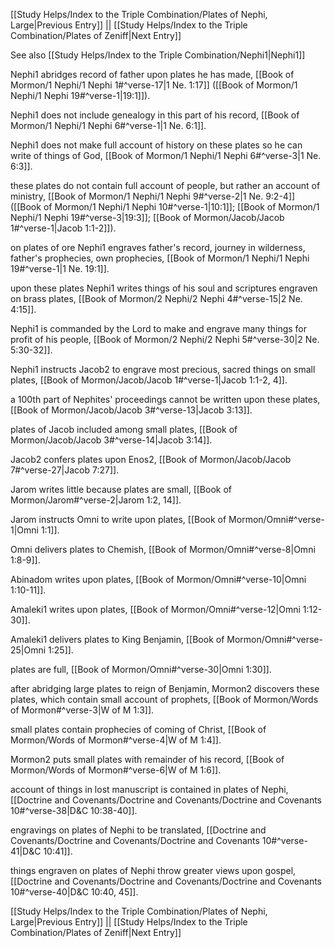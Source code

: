 [[Study Helps/Index to the Triple Combination/Plates of Nephi, Large|Previous Entry]]  ||  [[Study Helps/Index to the Triple Combination/Plates of Zeniff|Next Entry]]

 See also [[Study Helps/Index to the Triple Combination/Nephi1|Nephi1]]

 Nephi1 abridges record of father upon plates he has made, [[Book of Mormon/1 Nephi/1 Nephi 1#^verse-17|1 Ne. 1:17]] ([[Book of Mormon/1 Nephi/1 Nephi 19#^verse-1|19:1]]).

 Nephi1 does not include genealogy in this part of his record, [[Book of Mormon/1 Nephi/1 Nephi 6#^verse-1|1 Ne. 6:1]].

 Nephi1 does not make full account of history on these plates so he can write of things of God, [[Book of Mormon/1 Nephi/1 Nephi 6#^verse-3|1 Ne. 6:3]].

 these plates do not contain full account of people, but rather an account of ministry, [[Book of Mormon/1 Nephi/1 Nephi 9#^verse-2|1 Ne. 9:2-4]] ([[Book of Mormon/1 Nephi/1 Nephi 10#^verse-1|10:1]]; [[Book of Mormon/1 Nephi/1 Nephi 19#^verse-3|19:3]]; [[Book of Mormon/Jacob/Jacob 1#^verse-1|Jacob 1:1-2]]).

 on plates of ore Nephi1 engraves father's record, journey in wilderness, father's prophecies, own prophecies, [[Book of Mormon/1 Nephi/1 Nephi 19#^verse-1|1 Ne. 19:1]].

 upon these plates Nephi1 writes things of his soul and scriptures engraven on brass plates, [[Book of Mormon/2 Nephi/2 Nephi 4#^verse-15|2 Ne. 4:15]].

 Nephi1 is commanded by the Lord to make and engrave many things for profit of his people, [[Book of Mormon/2 Nephi/2 Nephi 5#^verse-30|2 Ne. 5:30-32]].

 Nephi1 instructs Jacob2 to engrave most precious, sacred things on small plates, [[Book of Mormon/Jacob/Jacob 1#^verse-1|Jacob 1:1-2, 4]].

 a 100th part of Nephites' proceedings cannot be written upon these plates, [[Book of Mormon/Jacob/Jacob 3#^verse-13|Jacob 3:13]].

 plates of Jacob included among small plates, [[Book of Mormon/Jacob/Jacob 3#^verse-14|Jacob 3:14]].

 Jacob2 confers plates upon Enos2, [[Book of Mormon/Jacob/Jacob 7#^verse-27|Jacob 7:27]].

 Jarom writes little because plates are small, [[Book of Mormon/Jarom#^verse-2|Jarom 1:2, 14]].

 Jarom instructs Omni to write upon plates, [[Book of Mormon/Omni#^verse-1|Omni 1:1]].

 Omni delivers plates to Chemish, [[Book of Mormon/Omni#^verse-8|Omni 1:8-9]].

 Abinadom writes upon plates, [[Book of Mormon/Omni#^verse-10|Omni 1:10-11]].

 Amaleki1 writes upon plates, [[Book of Mormon/Omni#^verse-12|Omni 1:12-30]].

 Amaleki1 delivers plates to King Benjamin, [[Book of Mormon/Omni#^verse-25|Omni 1:25]].

 plates are full, [[Book of Mormon/Omni#^verse-30|Omni 1:30]].

 after abridging large plates to reign of Benjamin, Mormon2 discovers these plates, which contain small account of prophets, [[Book of Mormon/Words of Mormon#^verse-3|W of M 1:3]].

 small plates contain prophecies of coming of Christ, [[Book of Mormon/Words of Mormon#^verse-4|W of M 1:4]].

 Mormon2 puts small plates with remainder of his record, [[Book of Mormon/Words of Mormon#^verse-6|W of M 1:6]].

 account of things in lost manuscript is contained in plates of Nephi, [[Doctrine and Covenants/Doctrine and Covenants/Doctrine and Covenants 10#^verse-38|D&C 10:38-40]].

 engravings on plates of Nephi to be translated, [[Doctrine and Covenants/Doctrine and Covenants/Doctrine and Covenants 10#^verse-41|D&C 10:41]].

 things engraven on plates of Nephi throw greater views upon gospel, [[Doctrine and Covenants/Doctrine and Covenants/Doctrine and Covenants 10#^verse-40|D&C 10:40, 45]].

[[Study Helps/Index to the Triple Combination/Plates of Nephi, Large|Previous Entry]]  ||  [[Study Helps/Index to the Triple Combination/Plates of Zeniff|Next Entry]]